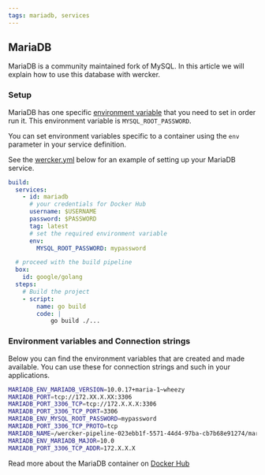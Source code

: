 ```yaml
---
tags: mariadb, services
---
```


## MariaDB

MariaDB is a community maintained fork of MySQL. In this article we
will explain how to use this database with wercker.

### Setup

MariaDB has one specific [environment variable](/docs/services/advanced-services.html) that you need to set
in order run it. This environment variable is `MYSQL_ROOT_PASSWORD`.

You can set environment variables specific to a container using the
`env` parameter in your service definition.

See the [wercker.yml](/docs/wercker-yml/creating-a-yml.html) below for an example of setting up your MariaDB service.

```yaml
build:
  services:
    - id: mariadb
      # your credentials for Docker Hub
      username: $USERNAME
      password: $PASSWORD
      tag: latest
      # set the required environment variable
      env:
        MYSQL_ROOT_PASSWORD: mypassword

  # proceed with the build pipeline
  box:
    id: google/golang
  steps:
    # Build the project
    - script:
        name: go build
        code: |
            go build ./...
```

### Environment variables and Connection strings

Below you can find the environment variables that are created and made available.
You can use these for connection strings and such in your applications.

```sh
MARIADB_ENV_MARIADB_VERSION=10.0.17+maria-1~wheezy
MARIADB_PORT=tcp://172.XX.X.XX:3306
MARIADB_PORT_3306_TCP=tcp://172.X.X.X:3306
MARIADB_PORT_3306_TCP_PORT=3306
MARIADB_ENV_MYSQL_ROOT_PASSWORD=mypassword
MARIADB_PORT_3306_TCP_PROTO=tcp
MARIADB_NAME=/wercker-pipeline-023ebb1f-5571-44d4-97ba-cb7b68e91274/mariadb
MARIADB_ENV_MARIADB_MAJOR=10.0
MARIADB_PORT_3306_TCP_ADDR=172.X.X.X
```

Read more about the MariaDB container on [Docker Hub](https://registry.hub.docker.com/_/mariadb/)